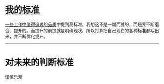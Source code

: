 # [我的标准](https://github.com/zzy131250/gitblog/issues/45)

[一些工作中值得追求的品质](https://github.com/zzy131250/gitblog/issues/38)中提到高标准，我想这不是一蹴而就的，而是要不断磨合、提升的。而提升的前提就是明确现状，所以打算把自己现在的各种标准都写出来，并不断优化提升。

---

# 对未来的判断标准
谨慎乐观